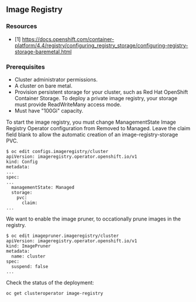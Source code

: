 ## Image Registry

### Resources
- [1] https://docs.openshift.com/container-platform/4.4/registry/configuring_registry_storage/configuring-registry-storage-baremetal.html


### Prerequisites

- Cluster administrator permissions.
- A cluster on bare metal.
- Provision persistent storage for your cluster, such as Red Hat OpenShift Container Storage. To deploy a private image registry, your storage must provide ReadWriteMany access mode.
- Must have "100Gi" capacity.



To start the image registry, you must change ManagementState Image Registry Operator configuration from Removed to Managed.
Leave the claim field blank to allow the automatic creation of an image-registry-storage PVC.


```
$ oc edit configs.imageregistry/cluster
apiVersion: imageregistry.operator.openshift.io/v1
kind: Config
metadata:
...
spec:
...
  managementState: Managed
  storage:
    pvc:
      claim:
...
```


We want to enable the image pruner, to occationally prune images in the registry.

```
$ oc edit imagepruner.imageregistry/cluster
apiVersion: imageregistry.operator.openshift.io/v1
kind: ImagePruner
metadata:
  name: cluster
spec:
  suspend: false
...
```


Check the status of the deployment:

```
oc get clusteroperator image-registry
```

